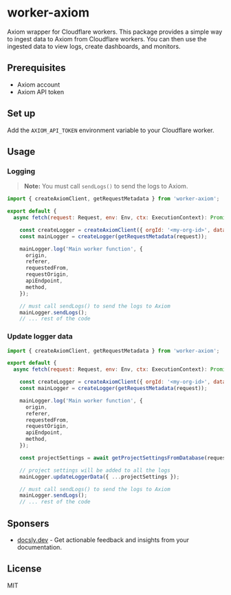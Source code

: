 # worker-axiom

Axiom wrapper for Cloudflare workers. This package provides a simple way to ingest data to Axiom from Cloudflare workers. You can then use the ingested data to view logs, create dashboards, and monitors.

## Prerequisites

- Axiom account
- Axiom API token

## Set up

Add the `AXIOM_API_TOKEN` environment variable to your Cloudflare worker.

## Usage

### Logging

> **Note:** You must call `sendLogs()` to send the logs to Axiom.

```js
import { createAxiomClient, getRequestMetadata } from 'worker-axiom';

export default {
  async fetch(request: Request, env: Env, ctx: ExecutionContext): Promise<Response> {

    const createLogger = createAxiomClient({ orgId: '<my-org-id>', datasetName: '<axiom-data-set-name>', apiToken: env.AXIOM_API_TOKEN });
    const mainLogger = createLogger(getRequestMetadata(request));

    mainLogger.log('Main worker function', {
      origin,
      referer,
      requestedFrom,
      requestOrigin,
      apiEndpoint,
      method,
    });

    // must call sendLogs() to send the logs to Axiom
    mainLogger.sendLogs();
    // ... rest of the code
```

### Update logger data

```js
import { createAxiomClient, getRequestMetadata } from 'worker-axiom';

export default {
  async fetch(request: Request, env: Env, ctx: ExecutionContext): Promise<Response> {

    const createLogger = createAxiomClient({ orgId: '<my-org-id>', datasetName: '<axiom-data-set-name>', apiToken: env.AXIOM_API_TOKEN });
    const mainLogger = createLogger(getRequestMetadata(request));

    mainLogger.log('Main worker function', {
      origin,
      referer,
      requestedFrom,
      requestOrigin,
      apiEndpoint,
      method,
    });

    const projectSettings = await getProjectSettingsFromDatabase(request);

    // project settings will be added to all the logs
    mainLogger.updateLoggerData({ ...projectSettings });

    // must call sendLogs() to send the logs to Axiom
    mainLogger.sendLogs();
    // ... rest of the code
```

## Sponsers

- [docsly.dev](https://www.docsly.dev) - Get actionable feedback and insights from your documentation.

## License

MIT
